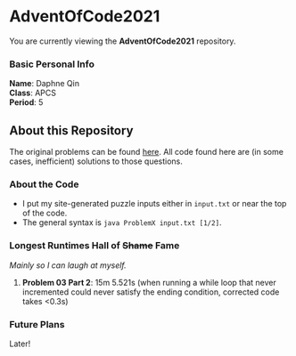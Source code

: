 # AdventOfCode2021
You are currently viewing the **AdventOfCode2021** repository.

### Basic Personal Info
**Name**: Daphne Qin\
**Class**: APCS\
**Period**: 5

## About this Repository
The original problems can be found [here](https://adventofcode.com/2021 "Advent of Code 2021"). All code found here are (in some cases, inefficient) solutions to those questions.

### About the Code
- I put my site-generated puzzle inputs either in `input.txt` or near the top of the code.
- The general syntax is `java ProblemX input.txt [1/2]`.

### Longest Runtimes Hall of ~~Shame~~ Fame
*Mainly so I can laugh at myself.*
1. **Problem 03 Part 2**: 15m 5.521s (when running a while loop that never incremented could never satisfy the ending condition, corrected code takes <0.3s)

### Future Plans
Later!
